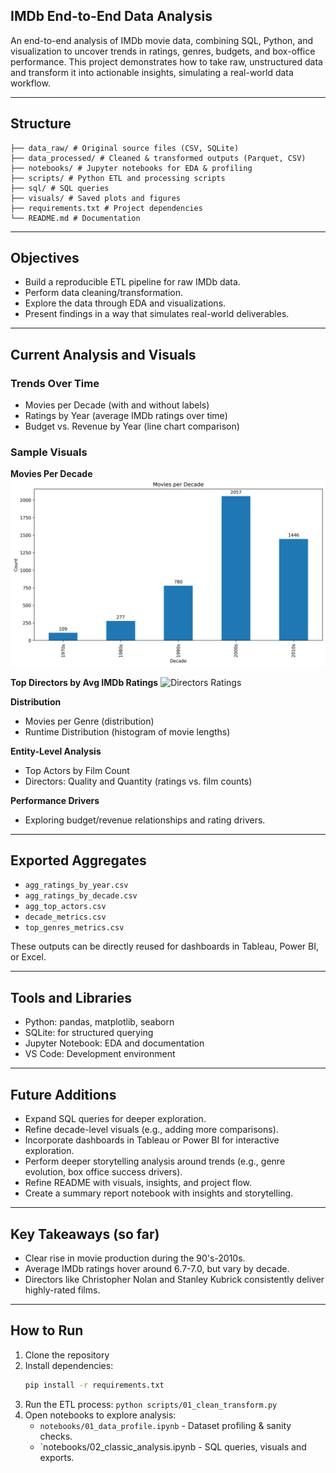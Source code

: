 ## IMDb End-to-End Data Analysis
An end-to-end analysis of IMDb movie data, combining SQL, Python, and visualization to uncover trends in ratings, genres, budgets, and box-office performance. This project demonstrates how to take raw, unstructured data and transform it into actionable insights, simulating a real-world data workflow. 

---

## Structure 
```
├── data_raw/ # Original source files (CSV, SQLite)
├── data_processed/ # Cleaned & transformed outputs (Parquet, CSV)
├── notebooks/ # Jupyter notebooks for EDA & profiling
├── scripts/ # Python ETL and processing scripts
├── sql/ # SQL queries
├── visuals/ # Saved plots and figures
├── requirements.txt # Project dependencies
└── README.md # Documentation
```

---

## Objectives
- Build a reproducible ETL pipeline for raw IMDb data.
- Perform data cleaning/transformation.
- Explore the data through EDA and visualizations.
- Present findings in a way that simulates real-world deliverables.

---

## Current Analysis and Visuals

### Trends Over Time
- Movies per Decade (with and without labels)
- Ratings by Year (average IMDb ratings over time)
- Budget vs. Revenue by Year (line chart comparison)


### Sample Visuals 
**Movies Per Decade**
![Movies per Decade](visuals/movies_per_decade.png)

**Top Directors by Avg IMDb Ratings**
![Directors Ratings](visuals/top_directors.png)


**Distribution**
- Movies per Genre (distribution)
- Runtime Distribution (histogram of movie lengths)

**Entity-Level Analysis**
- Top Actors by Film Count
- Directors: Quality and Quantity (ratings vs. film counts)

**Performance Drivers**
- Exploring budget/revenue relationships and rating drivers.
  
---

## Exported Aggregates
- `agg_ratings_by_year.csv`
- `agg_ratings_by_decade.csv`
- `agg_top_actors.csv`
- `decade_metrics.csv`
- `top_genres_metrics.csv`

These outputs can be directly reused for dashboards in Tableau, Power BI, or Excel. 


---

## Tools and Libraries
- Python: pandas, matplotlib, seaborn
- SQLite: for structured querying
- Jupyter Notebook: EDA and documentation
- VS Code: Development environment

---

## Future Additions
- Expand SQL queries for deeper exploration.
- Refine decade-level visuals (e.g., adding more comparisons). 
- Incorporate dashboards in Tableau or Power BI for interactive exploration.
- Perform deeper storytelling analysis around trends (e.g., genre
  evolution, box office success drivers).
- Refine README with visuals, insights, and project flow.
- Create a summary report notebook with insights and storytelling.
 
---

## Key Takeaways (so far)
- Clear rise in movie production during the 90's-2010s.
- Average IMDb ratings hover around 6.7-7.0, but vary by decade.
- Directors like Christopher Nolan and Stanley Kubrick consistently
  deliver highly-rated films.
  
---

## How to Run
1. Clone the repository
2. Install dependencies:
   ```bash
   pip install -r requirements.txt
3. Run the ETL process: ```python scripts/01_clean_transform.py```
4. Open notebooks to explore analysis:
   - `notebooks/01_data_profile.ipynb` - Dataset profiling & sanity
      checks.
   - `notebooks/02_classic_analysis.ipynb - SQL queries, visuals and
      exports. 
    
